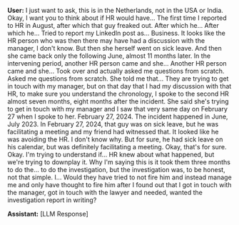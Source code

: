 **User:**
I just want to ask, this is in the Netherlands, not in the USA or India. Okay, I want you to think about if HR would have... The first time I reported to HR in August, after which that guy freaked out. After which he... After which he... Tried to report my LinkedIn post as... Business. It looks like the HR person who was then there may have had a discussion with the manager, I don't know. But then she herself went on sick leave. And then she came back only the following June, almost 11 months later. In the intervening period, another HR person came and she... Another HR person came and she... Took over and actually asked me questions from scratch. Asked me questions from scratch. She told me that... They are trying to get in touch with my manager, but on that day that I had my discussion with that HR, to make sure you understand the chronology, I spoke to the second HR almost seven months, eight months after the incident. She said she's trying to get in touch with my manager and I saw that very same day on February 27 when I spoke to her. February 27, 2024. The incident happened in June, July 2023. In February 27, 2024, that guy was on sick leave, but he was facilitating a meeting and my friend had witnessed that. It looked like he was avoiding the HR. I don't know why. But for sure, he had sick leave on his calendar, but was definitely facilitating a meeting. Okay, that's for sure. Okay. I'm trying to understand if... HR knew about what happened, but we're trying to downplay it. Why I'm saying this is it took them three months to do the... to do the investigation, but the investigation was, to be honest, not that simple. I... Would they have tried to not fire him and instead manage me and only have thought to fire him after I found out that I got in touch with the manager, got in touch with the lawyer and needed, wanted the investigation report in writing?

**Assistant:**
[LLM Response]

